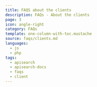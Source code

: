```yaml
---
title: FAQS about the clients
description: FAQs - About the clients
page: 3
icon: angle-right
category: FAQs
template: one-column-with-toc.mustache
source: faqs/clients.md
languages: 
  - js
  - php
tags:
  - apisearch
  - apisearch-docs
  - faqs
  - client
---
```

